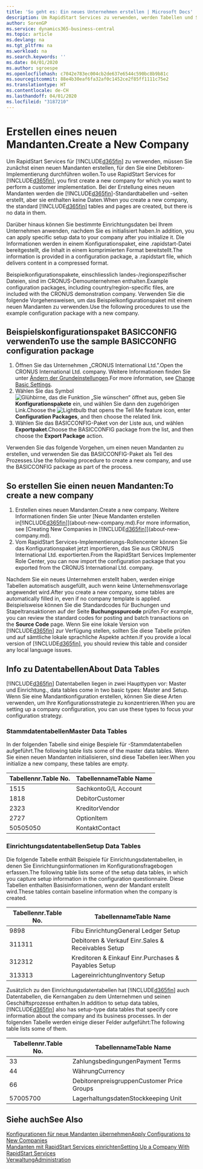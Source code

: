 ```yaml
---
title: 'So geht es: Ein neues Unternehmen erstellen | Microsoft Docs'
description: Um RapidStart Services zu verwenden, werden Tabellen und Seiten erstellt, aber sie enthalten keine Daten.
author: SorenGP
ms.service: dynamics365-business-central
ms.topic: article
ms.devlang: na
ms.tgt_pltfrm: na
ms.workload: na
ms.search.keywords: ''
ms.date: 04/01/2020
ms.author: sgroespe
ms.openlocfilehash: c7042e783ec004cb2de637e6544c590bc8b9b81c
ms.sourcegitcommit: 88e4b30eaf6fa32af0c1452ce2f85ff1111c75e2
ms.translationtype: HT
ms.contentlocale: de-CH
ms.lasthandoff: 04/01/2020
ms.locfileid: "3187210"
---
```

# <a name="create-a-new-company"></a><span data-ttu-id="36cd4-103">Erstellen eines neuen Mandanten.</span><span class="sxs-lookup"><span data-stu-id="36cd4-103">Create a New Company</span></span>
<span data-ttu-id="36cd4-104">Um RapidStart Services für [!INCLUDE[d365fin](includes/d365fin_md.md)] zu verwenden, müssen Sie zunächst einen neuen Mandanten erstellen, für den Sie eine Debitoren-Implementierung durchführen wollen.</span><span class="sxs-lookup"><span data-stu-id="36cd4-104">To use RapidStart Services for [!INCLUDE[d365fin](includes/d365fin_md.md)], you first create a new company for which you want to perform a customer implementation.</span></span> <span data-ttu-id="36cd4-105">Bei der Erstellung eines neuen Mandanten werden die [!INCLUDE[d365fin](includes/d365fin_md.md)]-Standardtabellen und -seiten erstellt, aber sie enthalten keine Daten.</span><span class="sxs-lookup"><span data-stu-id="36cd4-105">When you create a new company, the standard [!INCLUDE[d365fin](includes/d365fin_md.md)] tables and pages are created, but there is no data in them.</span></span>

<span data-ttu-id="36cd4-106">Darüber hinaus können Sie bestimmte Einrichtungsdaten bei Ihrem Unternehmen anwenden, nachdem Sie es initialisiert haben.</span><span class="sxs-lookup"><span data-stu-id="36cd4-106">In addition, you can apply specific setup data to your company after you initialize it.</span></span> <span data-ttu-id="36cd4-107">Die Informationen werden in einem Konfigurationspaket, eine .rapidstart-Datei bereitgestellt, die Inhalt in einem komprimierten Format bereitstellt.</span><span class="sxs-lookup"><span data-stu-id="36cd4-107">The information is provided in a configuration package, a .rapidstart file, which delivers content in a compressed format.</span></span>  

<span data-ttu-id="36cd4-108">Beispielkonfigurationspakete, einschliesslich landes-/regionspezifischer Dateien, sind im CRONUS-Demounternehmen enthalten.</span><span class="sxs-lookup"><span data-stu-id="36cd4-108">Example configuration packages, including country/region-specific files, are included with the CRONUS demonstration company.</span></span> <span data-ttu-id="36cd4-109">Verwenden Sie die folgende Vorgehensweisen, um das Beispielkonfigurationspaket mit einem neuen Mandanten zu verwenden.</span><span class="sxs-lookup"><span data-stu-id="36cd4-109">Use the following procedures to use the example configuration package with a new company.</span></span>  

## <a name="to-use-the-sample-basicconfig-configuration-package"></a><span data-ttu-id="36cd4-110">Beispielskonfigurationspaket BASICCONFIG verwenden</span><span class="sxs-lookup"><span data-stu-id="36cd4-110">To use the sample BASICCONFIG configuration package</span></span>  
1. <span data-ttu-id="36cd4-111">Öffnen Sie das Unternehmen „CRONUS International Ltd.”.</span><span class="sxs-lookup"><span data-stu-id="36cd4-111">Open the CRONUS International Ltd. company.</span></span> <span data-ttu-id="36cd4-112">Weitere Informationen finden Sie unter [Ändern der Grundeinstellungen](ui-change-basic-settings.md).</span><span class="sxs-lookup"><span data-stu-id="36cd4-112">For more information, see [Change Basic Settings](ui-change-basic-settings.md).</span></span>
2. <span data-ttu-id="36cd4-113">Wählen Sie das Symbol ![Glühbirne, das die Funktion „Sie wünschen“ öffnet](media/ui-search/search_small.png "Tell Me-Funktion") aus, geben Sie **Konfigurationspakete** ein, und wählen Sie dann den zugehörigen Link.</span><span class="sxs-lookup"><span data-stu-id="36cd4-113">Choose the ![Lightbulb that opens the Tell Me feature](media/ui-search/search_small.png "Tell me what you want to do") icon, enter **Configuration Packages**, and then choose the related link.</span></span>  
3. <span data-ttu-id="36cd4-114">Wählen Sie das BASICCONFIG-Paket von der Liste aus, und wählen **Exportpaket**.</span><span class="sxs-lookup"><span data-stu-id="36cd4-114">Choose the BASICCONFIG package from the list, and then choose the **Export Package** action.</span></span>  

<span data-ttu-id="36cd4-115">Verwenden Sie das folgende Vorgehen, um einen neuen Mandanten zu erstellen, und verwenden Sie das BASICCONFIG-Paket als Teil des Prozesses.</span><span class="sxs-lookup"><span data-stu-id="36cd4-115">Use the following procedure to create a new company, and use the BASICCONFIG package as part of the process.</span></span>  

## <a name="to-create-a-new-company"></a><span data-ttu-id="36cd4-116">So erstellen Sie einen neuen Mandanten:</span><span class="sxs-lookup"><span data-stu-id="36cd4-116">To create a new company</span></span>  
1. <span data-ttu-id="36cd4-117">Erstellen eines neuen Mandanten.</span><span class="sxs-lookup"><span data-stu-id="36cd4-117">Create a new company.</span></span> <span data-ttu-id="36cd4-118">Weitere Informationen finden Sie unter [Neue Mandanten erstellen in[!INCLUDE[d365fin](includes/d365fin_md.md)]](about-new-company.md).</span><span class="sxs-lookup"><span data-stu-id="36cd4-118">For more information, see [Creating New Companies in [!INCLUDE[d365fin](includes/d365fin_md.md)]](about-new-company.md).</span></span>
2. <span data-ttu-id="36cd4-119">Vom RapidStart Services-Implementierungs-Rollencenter können Sie das Konfigurationspaket jetzt importieren, das Sie aus CRONUS International Ltd. exportierten.</span><span class="sxs-lookup"><span data-stu-id="36cd4-119">From the RapidStart Services Implementer Role Center, you can now import the configuration package that you exported from the CRONUS International Ltd. company.</span></span>

<span data-ttu-id="36cd4-120">Nachdem Sie ein neues Unternehmen erstellt haben, werden einige Tabellen automatisch ausgefüllt, auch wenn keine Unternehmensvorlage angewendet wird.</span><span class="sxs-lookup"><span data-stu-id="36cd4-120">After you create a new company, some tables are automatically filled in, even if no company template is applied.</span></span> <span data-ttu-id="36cd4-121">Beispielsweise können Sie die Standardcodes für Buchungen und Stapeltransaktionen auf der Seite **Buchungsspurcode** prüfen.</span><span class="sxs-lookup"><span data-stu-id="36cd4-121">For example, you can review the standard codes for posting and batch transactions on the **Source Code** page.</span></span> <span data-ttu-id="36cd4-122">Wenn Sie eine lokale Version von [!INCLUDE[d365fin](includes/d365fin_md.md)] zur Verfügung stellen, sollten Sie diese Tabelle prüfen und auf sämtliche lokale sprachliche Aspekte achten.</span><span class="sxs-lookup"><span data-stu-id="36cd4-122">If you provide a local version of [!INCLUDE[d365fin](includes/d365fin_md.md)], you should review this table and consider any local language issues.</span></span>

## <a name="about-data-tables"></a><span data-ttu-id="36cd4-123">Info zu Datentabellen</span><span class="sxs-lookup"><span data-stu-id="36cd4-123">About Data Tables</span></span>
[!INCLUDE[d365fin](includes/d365fin_md.md)]  <span data-ttu-id="36cd4-124">Datentabellen liegen in zwei Haupttypen vor: Master und Einrichtung.</span><span class="sxs-lookup"><span data-stu-id="36cd4-124">, data tables come in two basic types: Master and Setup.</span></span> <span data-ttu-id="36cd4-125">Wenn Sie eine Mandantkonfiguration erstellen, können Sie diese Arten verwenden, um Ihre Konfigurationsstrategie zu konzentrieren.</span><span class="sxs-lookup"><span data-stu-id="36cd4-125">When you are setting up a company configuration, you can use these types to focus your configuration strategy.</span></span>  

### <a name="master-data-tables"></a><span data-ttu-id="36cd4-126">Stammdatentabellen</span><span class="sxs-lookup"><span data-stu-id="36cd4-126">Master Data Tables</span></span>  
<span data-ttu-id="36cd4-127">In der folgenden Tabelle sind einige Bespiele für -Stammdatentabellen aufgeführt.</span><span class="sxs-lookup"><span data-stu-id="36cd4-127">The following table lists some of the master data tables.</span></span> <span data-ttu-id="36cd4-128">Wenn Sie einen neuen Mandanten initialisieren, sind diese Tabellen leer.</span><span class="sxs-lookup"><span data-stu-id="36cd4-128">When you initialize a new company, these tables are empty.</span></span>  

|<span data-ttu-id="36cd4-129">Tabellennr.</span><span class="sxs-lookup"><span data-stu-id="36cd4-129">Table No.</span></span>|<span data-ttu-id="36cd4-130">Tabellenname</span><span class="sxs-lookup"><span data-stu-id="36cd4-130">Table Name</span></span>|  
|-------------------|--------------------|  
|<span data-ttu-id="36cd4-131">15</span><span class="sxs-lookup"><span data-stu-id="36cd4-131">15</span></span>|<span data-ttu-id="36cd4-132">Sachkonto</span><span class="sxs-lookup"><span data-stu-id="36cd4-132">G/L Account</span></span>|  
|<span data-ttu-id="36cd4-133">18</span><span class="sxs-lookup"><span data-stu-id="36cd4-133">18</span></span>|<span data-ttu-id="36cd4-134">Debitor</span><span class="sxs-lookup"><span data-stu-id="36cd4-134">Customer</span></span>|  
|<span data-ttu-id="36cd4-135">23</span><span class="sxs-lookup"><span data-stu-id="36cd4-135">23</span></span>|<span data-ttu-id="36cd4-136">Kreditor</span><span class="sxs-lookup"><span data-stu-id="36cd4-136">Vendor</span></span>|  
|<span data-ttu-id="36cd4-137">27</span><span class="sxs-lookup"><span data-stu-id="36cd4-137">27</span></span>|<span data-ttu-id="36cd4-138">Option</span><span class="sxs-lookup"><span data-stu-id="36cd4-138">Item</span></span>|  
|<span data-ttu-id="36cd4-139">5050</span><span class="sxs-lookup"><span data-stu-id="36cd4-139">5050</span></span>|<span data-ttu-id="36cd4-140">Kontakt</span><span class="sxs-lookup"><span data-stu-id="36cd4-140">Contact</span></span>|  

### <a name="setup-data-tables"></a><span data-ttu-id="36cd4-141">Einrichtungsdatentabellen</span><span class="sxs-lookup"><span data-stu-id="36cd4-141">Setup Data Tables</span></span>  
<span data-ttu-id="36cd4-142">Die folgende Tabelle enthält Beispiele für Einrichtungsdatentabellen, in denen Sie Einrichtungsinformationen im Konfigurationsfragebogen erfassen.</span><span class="sxs-lookup"><span data-stu-id="36cd4-142">The following table lists some of the setup data tables, in which you capture setup information in the configuration questionnaire.</span></span> <span data-ttu-id="36cd4-143">Diese Tabellen enthalten Basisinformationen, wenn der Mandant erstellt wird.</span><span class="sxs-lookup"><span data-stu-id="36cd4-143">These tables contain baseline information when the company is created.</span></span>  

|<span data-ttu-id="36cd4-144">Tabellennr.</span><span class="sxs-lookup"><span data-stu-id="36cd4-144">Table No.</span></span>|<span data-ttu-id="36cd4-145">Tabellenname</span><span class="sxs-lookup"><span data-stu-id="36cd4-145">Table Name</span></span>|  
|-------------------|--------------------|  
|<span data-ttu-id="36cd4-146">98</span><span class="sxs-lookup"><span data-stu-id="36cd4-146">98</span></span>|<span data-ttu-id="36cd4-147">Fibu Einrichtung</span><span class="sxs-lookup"><span data-stu-id="36cd4-147">General Ledger Setup</span></span>|  
|<span data-ttu-id="36cd4-148">311</span><span class="sxs-lookup"><span data-stu-id="36cd4-148">311</span></span>|<span data-ttu-id="36cd4-149">Debitoren & Verkauf Einr.</span><span class="sxs-lookup"><span data-stu-id="36cd4-149">Sales & Receivables Setup</span></span>|  
|<span data-ttu-id="36cd4-150">312</span><span class="sxs-lookup"><span data-stu-id="36cd4-150">312</span></span>|<span data-ttu-id="36cd4-151">Kreditoren & Einkauf Einr.</span><span class="sxs-lookup"><span data-stu-id="36cd4-151">Purchases & Payables Setup</span></span>|  
|<span data-ttu-id="36cd4-152">313</span><span class="sxs-lookup"><span data-stu-id="36cd4-152">313</span></span>|<span data-ttu-id="36cd4-153">Lagereinrichtung</span><span class="sxs-lookup"><span data-stu-id="36cd4-153">Inventory Setup</span></span>|  

<span data-ttu-id="36cd4-154">Zusätzlich zu den Einrichtungsdatentabellen hat [!INCLUDE[d365fin](includes/d365fin_md.md)] auch Datentabellen, die Kernangaben zu dem Unternehmen und seinen Geschäftsprozesse enthalten.</span><span class="sxs-lookup"><span data-stu-id="36cd4-154">In addition to setup data tables, [!INCLUDE[d365fin](includes/d365fin_md.md)] also has setup-type data tables that specify core information about the company and its business processes.</span></span> <span data-ttu-id="36cd4-155">In der folgenden Tabelle werden einige dieser Felder aufgeführt:</span><span class="sxs-lookup"><span data-stu-id="36cd4-155">The following table lists some of them.</span></span>  

|<span data-ttu-id="36cd4-156">Tabellennr.</span><span class="sxs-lookup"><span data-stu-id="36cd4-156">Table No.</span></span>|<span data-ttu-id="36cd4-157">Tabellenname</span><span class="sxs-lookup"><span data-stu-id="36cd4-157">Table Name</span></span>|  
|-------------------|--------------------|  
|<span data-ttu-id="36cd4-158">3</span><span class="sxs-lookup"><span data-stu-id="36cd4-158">3</span></span>|<span data-ttu-id="36cd4-159">Zahlungsbedingungen</span><span class="sxs-lookup"><span data-stu-id="36cd4-159">Payment Terms</span></span>|  
|<span data-ttu-id="36cd4-160">4</span><span class="sxs-lookup"><span data-stu-id="36cd4-160">4</span></span>|<span data-ttu-id="36cd4-161">Währung</span><span class="sxs-lookup"><span data-stu-id="36cd4-161">Currency</span></span>|  
|<span data-ttu-id="36cd4-162">6</span><span class="sxs-lookup"><span data-stu-id="36cd4-162">6</span></span>|<span data-ttu-id="36cd4-163">Debitorenpreisgruppen</span><span class="sxs-lookup"><span data-stu-id="36cd4-163">Customer Price Groups</span></span>|  
|<span data-ttu-id="36cd4-164">5700</span><span class="sxs-lookup"><span data-stu-id="36cd4-164">5700</span></span>|<span data-ttu-id="36cd4-165">Lagerhaltungsdaten</span><span class="sxs-lookup"><span data-stu-id="36cd4-165">Stockkeeping Unit</span></span>|

  

## <a name="see-also"></a><span data-ttu-id="36cd4-166">Siehe auch</span><span class="sxs-lookup"><span data-stu-id="36cd4-166">See Also</span></span>  
[<span data-ttu-id="36cd4-167">Konfigurationen für neue Mandanten übernehmen</span><span class="sxs-lookup"><span data-stu-id="36cd4-167">Apply Configurations to New Companies</span></span>](admin-apply-configuration-to-new-companies.md)  
[<span data-ttu-id="36cd4-168">Mandanten mit RapidStart Services einrichten</span><span class="sxs-lookup"><span data-stu-id="36cd4-168">Setting Up a Company With RapidStart Services</span></span>](admin-set-up-a-company-with-rapidstart.md)  
[<span data-ttu-id="36cd4-169">Verwaltung</span><span class="sxs-lookup"><span data-stu-id="36cd4-169">Administration</span></span>](admin-setup-and-administration.md)
